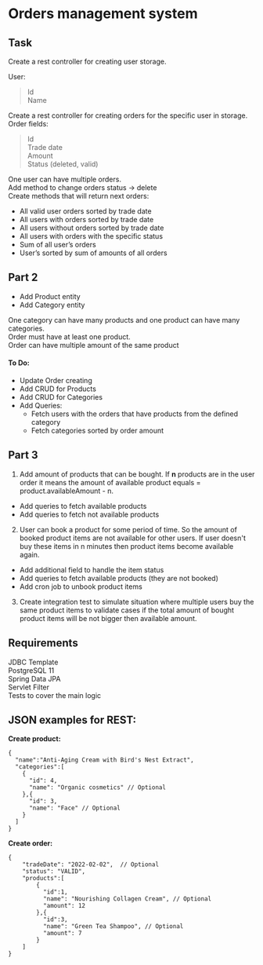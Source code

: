 # Orders management system

## Task

Create a rest controller for creating user storage.

User:

> Id  
> Name

Create a rest controller for creating orders for the specific user in storage.  
Order fields:

> Id  
> Trade date  
> Amount  
> Status (deleted, valid)

One user can have multiple orders.  
Add method to change orders status -> delete  
Create methods that will return next orders:

- All valid user orders sorted by trade date
- All users with orders sorted by trade date
- All users without orders sorted by trade date
- All users with orders with the specific status
- Sum of all user’s orders
- User’s sorted by sum of amounts of all orders

## Part 2

- Add Product entity
- Add Category entity

One category can have many products and one product can have many categories.  
Order must have at least one product.  
Order can have multiple amount of the same product

#### To Do:

- Update Order creating
- Add CRUD for Products
- Add CRUD for Categories
- Add Queries:
    - Fetch users with the orders that have products from the defined category
    - Fetch categories sorted by order amount

## Part 3

1. Add amount of products that can be bought. If **n** products are in the user order it means the amount of available product equals = product.availableAmount - n. 

- Add queries to fetch available products
- Add queries to fetch not available products

2. User can book a product for some period of time. So the amount of booked product items are not available for other users. 
If user doesn't buy these items in n minutes then product items become available again. 

- Add additional field to handle the item status
- Add queries to fetch available products (they are not booked)
- Add cron job to unbook product items

3. Create integration test to simulate situation where multiple users buy the same product items to validate cases if the total amount of bought product items will be not bigger then available amount.



## Requirements

JDBC Template  
PostgreSQL 11  
Spring Data JPA  
Servlet Filter  
Tests to cover the main logic

## JSON examples for REST:

**Create product:**

    {    
      "name":"Anti-Aging Cream with Bird's Nest Extract",
      "categories":[
        {
          "id": 4,
          "name": "Organic cosmetics" // Optional
        },{
          "id": 3,
          "name": "Face" // Optional
        }
      ]
    }

**Create order:**

    {  
        "tradeDate": "2022-02-02",  // Optional     
        "status": "VALID",    
        "products":[  
            {  
              "id":1,  
              "name": "Nourishing Collagen Cream", // Optional
              "amount": 12  
            },{
              "id":3,
              "name": "Green Tea Shampoo", // Optional
              "amount": 7
            }
        ]    
    }
